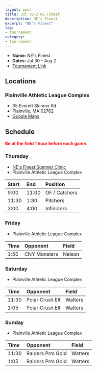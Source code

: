 ```yaml
---
layout: post
title: Jul 30-2 NE Finest
description: NE's Finest
excerpt: "NE's Finest"
tag:
- tournament
category:
- tournament
---
```

* **Name:** NE's Finest
* **Dates:** Jul 30 - Aug 2
* [Tournament Link](https://www.nefinestshowcase.com/showcase-tournament.cfm)

## Locations

### Plainville Athletic League Complex
* 35 Everett Skinner Rd
* Plainville, MA 02762
* [Google Maps](https://goo.gl/maps/wzoKXBdTAmmHkfTEA)

## Schedule
**<span style="color:red">Be at the field 1 hour before each game.</span>**

### Thursday
* [NE's Finest Summer Clinic](https://www.nefinestshowcase.com/summer-exposure-camp2020.cfm)
* Plainville Athletic League Complex

| Start | End   | Position     |
|:---   |:---   |:---          |
|9:00   | 11:00  | OF / Catchers|
|11:30  | 1:30 | Pitchers     |
|2:00   | 4:00  | Infielders   |

### Friday
* Plainville Athletic League Complex

| Time     | Opponent    | Field   |
|:---      |:---         |:---     |
| 1:50    | CNY Monsters    |Nelson   |

### Saturday
* Plainville Athletic League Complex

| Time     | Opponent        | Field   |
|:---      |:---             |:---     |
| 11:30    | Polar Crush Elt |Watters  |
| 1:05     | Polar Crush Elt |Watters  |


### Sunday
* Plainville Athletic League Complex

| Time     | Opponent         | Field   |
|:---      |:---              |:---     |
| 11:30    | Raiders Prm Gold |Watters  |
| 1:05     | Raiders Prm Gold |Watters  |

